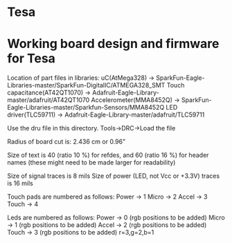Tesa
====

Working board design and firmware for Tesa
==========================================

Location of part files in libraries:
uC(AtMega328) -> SparkFun-Eagle-Libraries-master/SparkFun-DigitalIC/ATMEGA328_SMT
Touch capacitance(AT42QT1070) -> Adafruit-Eagle-Library-master/adafruit/AT42QT1070
Accelerometer(MMA8452Q) -> SparkFun-Eagle-Libraries-master/Sparkfun-Sensors/MMA8452Q
LED driver(TLC59711) -> Adafruit-Eagle-Library-master/adafruit/TLC59711

Use the dru file in this directory.
Tools->DRC->Load the file

Radius of board cut is: 2.436 cm or 0.96"

Size of text is 40 (ratio 10 %) for refdes, and 60 (ratio 16 %) for header names
(these might need to be made larger for readability)

Size of signal traces is 8 mils
Size of power (LED, not Vcc or +3.3V) traces is 16 mils

Touch pads are numbered as follows:
Power -> 1
Micro -> 2
Accel -> 3
Touch -> 4

Leds are numbered as follows:
Power -> 0 (rgb positions to be added)
Micro -> 1 (rgb positions to be added)
Accel -> 2 (rgb positions to be added)
Touch -> 3 (rgb positions to be added)
r=3,g=2,b=1